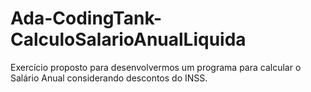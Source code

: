 # Ada-CodingTank-CalculoSalarioAnualLiquida
Exercício proposto para desenvolvermos um programa para calcular o Salário Anual considerando descontos do INSS.
